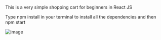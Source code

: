 This is a very simple shopping cart for beginners in React JS

Type npm install in your terminal to install all the dependencies and then npm start

![image](https://user-images.githubusercontent.com/64685787/226200743-2099a33e-31e8-4f92-8069-19f2ad710485.png)

